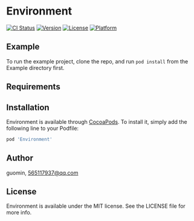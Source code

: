# Environment

[![CI Status](https://img.shields.io/travis/guomin/Environment.svg?style=flat)](https://travis-ci.org/guomin/Environment)
[![Version](https://img.shields.io/cocoapods/v/Environment.svg?style=flat)](https://cocoapods.org/pods/Environment)
[![License](https://img.shields.io/cocoapods/l/Environment.svg?style=flat)](https://cocoapods.org/pods/Environment)
[![Platform](https://img.shields.io/cocoapods/p/Environment.svg?style=flat)](https://cocoapods.org/pods/Environment)

## Example

To run the example project, clone the repo, and run `pod install` from the Example directory first.

## Requirements

## Installation

Environment is available through [CocoaPods](https://cocoapods.org). To install
it, simply add the following line to your Podfile:

```ruby
pod 'Environment'
```

## Author

guomin, 565117937@qq.com

## License

Environment is available under the MIT license. See the LICENSE file for more info.
